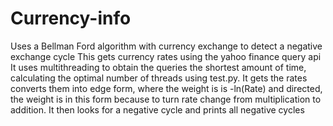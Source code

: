 # Currency-info
Uses a Bellman Ford algorithm with currency exchange to detect a negative exchange cycle
This gets currency rates using the yahoo finance query api
It uses multithreading to obtain the queries the shortest amount of time,
calculating the optimal number of threads using test.py.
It gets the rates converts them into edge form, where the weight is is -ln(Rate) and
directed, the weight is in this form because to turn rate change from multiplication to addition.
It then looks for a negative cycle and prints all negative cycles
